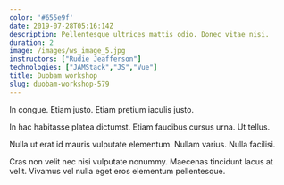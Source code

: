 ```yaml
---
color: '#655e9f'
date: 2019-07-28T05:16:14Z
description: Pellentesque ultrices mattis odio. Donec vitae nisi.
duration: 2
image: /images/ws_image_5.jpg
instructors: ["Rudie Jeafferson"]
technologies: ["JAMStack","JS","Vue"]
title: Duobam workshop
slug: duobam-workshop-579
---
```

In congue. Etiam justo. Etiam pretium iaculis justo.

In hac habitasse platea dictumst. Etiam faucibus cursus urna. Ut tellus.

Nulla ut erat id mauris vulputate elementum. Nullam varius. Nulla facilisi.

Cras non velit nec nisi vulputate nonummy. Maecenas tincidunt lacus at velit. Vivamus vel nulla eget eros elementum pellentesque.
